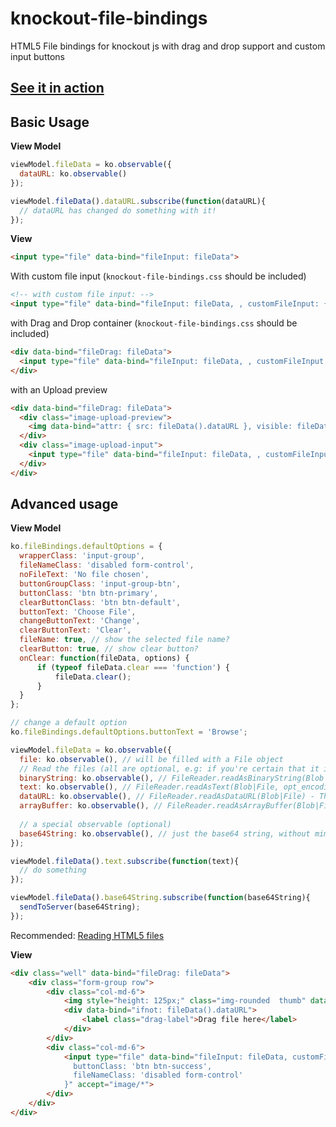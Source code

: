 knockout-file-bindings
======================

HTML5 File bindings for knockout js with drag and drop support and custom input buttons

## [See it in action](http://codepen.io/mrsafraz/pen/uIrwC)

## Basic Usage



**View Model**
```javascript
viewModel.fileData = ko.observable({
  dataURL: ko.observable()
});

viewModel.fileData().dataURL.subscribe(function(dataURL){
  // dataURL has changed do something with it!
});
```

**View**
```html
<input type="file" data-bind="fileInput: fileData">
```

With custom file input (`knockout-file-bindings.css` should be included)
```html
<!-- with custom file input: -->
<input type="file" data-bind="fileInput: fileData, , customFileInput: {}">
```

with Drag and Drop container (`knockout-file-bindings.css` should be included)
```html
<div data-bind="fileDrag: fileData">
  <input type="file" data-bind="fileInput: fileData, , customFileInput: {}">
</div>
```

with an Upload preview
```html
<div data-bind="fileDrag: fileData">
  <div class="image-upload-preview">
    <img data-bind="attr: { src: fileData().dataURL }, visible: fileData().dataURL">
  </div>
  <div class="image-upload-input">
    <input type="file" data-bind="fileInput: fileData, , customFileInput: {}">
  </div>
</div>
```

## Advanced usage

**View Model**
```javascript
ko.fileBindings.defaultOptions = {
  wrapperClass: 'input-group',
  fileNameClass: 'disabled form-control',
  noFileText: 'No file chosen',
  buttonGroupClass: 'input-group-btn',
  buttonClass: 'btn btn-primary',
  clearButtonClass: 'btn btn-default',
  buttonText: 'Choose File',
  changeButtonText: 'Change',
  clearButtonText: 'Clear',
  fileName: true, // show the selected file name?
  clearButton: true, // show clear button?
  onClear: function(fileData, options) {
      if (typeof fileData.clear === 'function') {
          fileData.clear();
      }
  }
};

// change a default option
ko.fileBindings.defaultOptions.buttonText = 'Browse';

viewModel.fileData = ko.observable({
  file: ko.observable(), // will be filled with a File object
  // Read the files (all are optional, e.g: if you're certain that it is a text file, use only text:
  binaryString: ko.observable(), // FileReader.readAsBinaryString(Blob|File) - The result property will contain the file/blob's data as a binary string. Every byte is represented by an integer in the range [0..255].
  text: ko.observable(), // FileReader.readAsText(Blob|File, opt_encoding) - The result property will contain the file/blob's data as a text string. By default the string is decoded as 'UTF-8'. Use the optional encoding parameter can specify a different format.
  dataURL: ko.observable(), // FileReader.readAsDataURL(Blob|File) - The result property will contain the file/blob's data encoded as a data URL.
  arrayBuffer: ko.observable(), // FileReader.readAsArrayBuffer(Blob|File) - The result property will contain the file/blob's data as an ArrayBuffer object.
  
  // a special observable (optional)
  base64String: ko.observable(), // just the base64 string, without mime type or anything else
});

viewModel.fileData().text.subscribe(function(text){
  // do something
});

viewModel.fileData().base64String.subscribe(function(base64String){
  sendToServer(base64String);
});

```

Recommended:
[Reading HTML5 files](http://www.html5rocks.com/en/tutorials/file/dndfiles/#toc-reading-files)

**View**
```html
<div class="well" data-bind="fileDrag: fileData">
    <div class="form-group row">
        <div class="col-md-6">
            <img style="height: 125px;" class="img-rounded  thumb" data-bind="attr: { src: fileData().dataURL }, visible: fileData().dataURL">
            <div data-bind="ifnot: fileData().dataURL">
                <label class="drag-label">Drag file here</label>
            </div>
        </div>
        <div class="col-md-6">
            <input type="file" data-bind="fileInput: fileData, customFileInput: {
              buttonClass: 'btn btn-success',
              fileNameClass: 'disabled form-control'
            }" accept="image/*">
        </div>
    </div>
</div>
```
